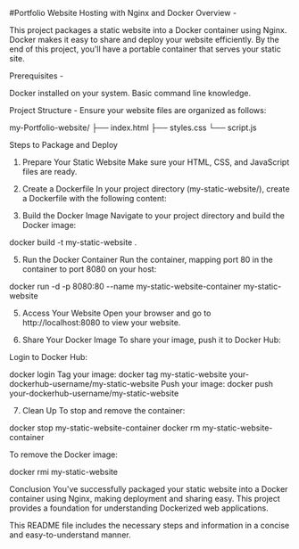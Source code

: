 #Portfolio Website Hosting with Nginx and Docker
Overview -

This project packages a static website into a Docker container using Nginx. Docker makes it easy to share and deploy your website efficiently. By the end of this project, you'll have a portable container that serves your static site.

Prerequisites -

Docker installed on your system.
Basic command line knowledge.

Project Structure -
Ensure your website files are organized as follows:

my-Portfolio-website/
├── index.html
├── styles.css
└── script.js


Steps to Package and Deploy
1. Prepare Your Static Website
Make sure your HTML, CSS, and JavaScript files are ready.

2. Create a Dockerfile
In your project directory (my-static-website/), create a Dockerfile with the following content:

3. Build the Docker Image
Navigate to your project directory and build the Docker image:

docker build -t my-static-website .

5. Run the Docker Container
Run the container, mapping port 80 in the container to port 8080 on your host:

docker run -d -p 8080:80 --name my-static-website-container my-static-website

5. Access Your Website
Open your browser and go to http://localhost:8080 to view your website.

6. Share Your Docker Image
To share your image, push it to Docker Hub:

Login to Docker Hub:

docker login
Tag your image:
docker tag my-static-website your-dockerhub-username/my-static-website
Push your image:
docker push your-dockerhub-username/my-static-website

7. Clean Up
To stop and remove the container:

docker stop my-static-website-container
docker rm my-static-website-container

To remove the Docker image:

docker rmi my-static-website

Conclusion
You've successfully packaged your static website into a Docker container using Nginx, making deployment and sharing easy. This project provides a foundation for understanding Dockerized web applications.

This README file includes the necessary steps and information in a concise and easy-to-understand manner.
